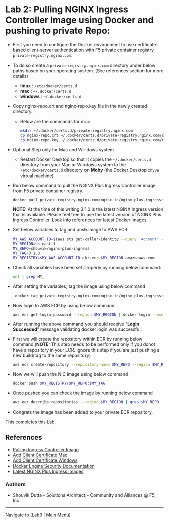 # Lab 2: Pulling NGINX Ingress Controller Image using Docker and pushing to private Repo:

- First you need to configure the Docker environment to use certificate-based client-server authentication with F5 private container registry `private-registry.nginx.com`.
- To do so create a `private-registry.nginx.com` directory under below paths based on your operating system. (See references section for more details)
  -  **linux** : `/etc/docker/certs.d`
  -  **mac** : `~/.docker/certs.d`
  -  **windows** : `~/.docker/certs.d` 
  
  
- Copy nginx-repo.crt and nginx-repo.key file in the newly created directory.
  -  Below are the commands for mac
     ```bash
     mkdir ~/.docker/certs.d/private-registry.nginx.com
     cp nginx-repo.crt ~/.docker/certs.d/private-registry.nginx.com/client.cert
     cp nginx-repo.key ~/.docker/certs.d/private-registry.nginx.com/client.key
     ```
- Optional Step only for Mac and Windows system
  - Restart Docker Desktop so that it copies the `~/.docker/certs.d` directory from your Mac or Windows system to the `/etc/docker/certs.d` directory on **Moby** (the Docker Desktop `xhyve` virtual machine).


- Run below command to pull the NGINX Plus Ingress Controller image from F5 private container registry.
  ```bash
  docker pull private-registry.nginx.com/nginx-ic/nginx-plus-ingress:3.1.0
  ```
  **NOTE:** At the time of this writing 3.1.0 is the latest NGINX Ingress version that is available. Please feel free to use the latest version of NGINX Plus Ingress Controller. Look into references for latest Docker images.

- Set below variables to tag and push image to AWS ECR
  ```bash
  MY_AWS_ACCOUNT_ID=$(aws sts get-caller-identity --query 'Account' --output text)
  MY_REGION=us-east-1
  MY_REPO=shouvik/nginx-plus-ingress
  MY_TAG=3.1.0
  MY_REGISTRY=$MY_AWS_ACCOUNT_ID.dkr.ecr.$MY_REGION.amazonaws.com 
  ```

- Check all variables have been set properly by running below command:
  ```bash
  set | grep MY_
  ```

- After setting the variables, tag the image using below command
  ```bash
   docker tag private-registry.nginx.com/nginx-ic/nginx-plus-ingress:$MY_TAG $MY_REGISTRY/$MY_REPO:$MY_TAG
  ```

- Now login to AWS ECR by using below command
  ```bash
  aws ecr get-login-password --region $MY_REGION | docker login --username AWS --password-stdin $MY_REGISTRY
  ```
- After running the above command you should receive "**Login Succeeded**" message validating docker login was successful.

- First we will create the repository within ECR by running below command (**NOTE:** This step needs to be performed only if you donot have a repository in your ECR. Ignore this step if you are just pushing a new build/tag to the same repository)
  ```bash
  aws ecr create-repository --repository-name $MY_REPO --region $MY_REGION
  ```

- Now we will push the NIC image using below command
  ```bash
  docker push $MY_REGISTRY/$MY_REPO:$MY_TAG
  ```

- Once pushed you can check the image by running below command
  ```bash
  aws ecr describe-repositories --region $MY_REGION | grep $MY_REPO
  ```
- Congrats the image has been added to your private ECR repository.


This completes this Lab.

## References
- [Pulling Ingress Controller Image](https://docs.nginx.com/nginx-ingress-controller/installation/pulling-ingress-controller-image)
- [Add Client Certificate Mac](https://docs.docker.com/desktop/faqs/macfaqs/#add-client-certificates)
- [Add Client Certificate Windows](https://docs.docker.com/desktop/faqs/windowsfaqs/#how-do-i-add-client-certificates)
- [Docker Engine Security Documentation](https://docs.docker.com/engine/security/certificates/)
- [Latest NGINX Plus Ingress Images](https://docs.nginx.com/nginx-ingress-controller/technical-specifications/#images-with-nginx-plus)


### Authors
- Shouvik Dutta - Solutions Architect - Community and Alliances @ F5, Inc.

-------------
Navigate to ([Lab3](../lab3/readme.md) | [Main Menu](../LabGuide.md))